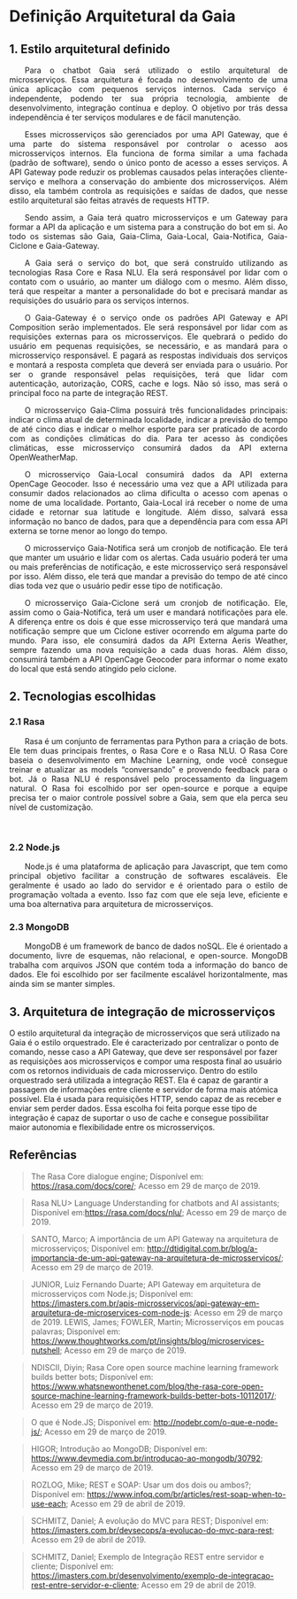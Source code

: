 # Definição Arquitetural da Gaia

## 1. Estilo arquitetural definido

<p align="justify">&emsp;&emsp;Para o chatbot Gaia será utilizado o estilo arquitetural de microsserviços. Essa arquitetura é focada no desenvolvimento de uma única aplicação com pequenos serviços internos. Cada serviço é independente, podendo ter sua própria tecnologia, ambiente de desenvolvimento, integração contínua e deploy. O objetivo por trás dessa independência é ter serviços modulares e de fácil manutenção.</p>

<p align="justify">&emsp;&emsp;Esses microsserviços são gerenciados por uma API Gateway, que é uma parte do sistema responsável por controlar o acesso aos microsserviços internos. Ela funciona de forma similar a uma fachada (padrão de software), sendo o único ponto de acesso a esses serviços. A API Gateway pode reduzir os problemas causados pelas interações cliente-serviço e melhora a conservação do ambiente dos microsserviços. Além disso, ela também controla as requisições e saídas de dados, que nesse estilo arquitetural são feitas através de requests HTTP.</p>

<p align="justify">&emsp;&emsp;Sendo assim, a Gaia terá quatro microsserviços e um
Gateway para formar a API da aplicação e um sistema para a construção do bot em si. Ao todo os sistemas são Gaia, Gaia-Clima, Gaia-Local, Gaia-Notifica, Gaia-Ciclone e Gaia-Gateway. </p>

<p align="justify">&emsp;&emsp;A Gaia será o serviço do bot, que será construído utilizando as tecnologias Rasa Core e Rasa NLU. Ela será responsável por lidar com o contato com o usuário, ao manter um diálogo com o mesmo. Além disso, terá que respeitar a manter a personalidade do bot e precisará mandar as requisições do usuário para os serviços internos.</p>

<p align="justify">&emsp;&emsp;O Gaia-Gateway é o serviço onde os padrões API Gateway e API Composition serão implementados. Ele será responsável por lidar com as requisições externas para os microsserviços. Ele quebrará o pedido do usuário em pequenas requisições, se necessário, e as mandará para o microsserviço responsável. E pagará as respostas individuais dos serviços e montará a resposta completa que deverá ser enviada para o usuário. Por ser o grande responsável pelas requisições, terá que lidar com autenticação, autorização, CORS, cache e logs. Não só isso, mas será o principal foco na parte de integração REST.</p>

<p align="justify">&emsp;&emsp;O microsserviço Gaia-Clima possuirá três funcionalidades  principais: indicar o clima atual de determinada localidade, indicar a previsão do tempo de até cinco dias e indicar o melhor esporte para ser praticado de acordo com as condições climáticas do dia. Para ter acesso às condições climáticas, esse microsserviço consumirá dados da API externa OpenWeatherMap.</p>

<p align="justify">&emsp;&emsp;O microsserviço Gaia-Local consumirá dados da API externa OpenCage Geocoder. Isso é necessário uma vez que a API utilizada para consumir dados relacionados ao clima dificulta o acesso com apenas o nome de uma localidade. Portanto, Gaia-Local irá receber o nome de uma cidade e retornar sua latitude e longitude. Além disso, salvará essa informação no banco de dados, para que a dependência para com essa API externa se torne menor ao longo do tempo.</p>

<p align="justify">&emsp;&emsp;O microsserviço Gaia-Notifica será um cronjob de notificação. Ele terá que manter um usuário e lidar com os alertas. Cada usuário poderá ter uma ou mais preferências de notificação, e este microsserviço será responsável por isso. Além disso, ele terá que mandar a previsão do tempo de até cinco dias toda vez que o usuário pedir esse tipo de notificação. </p>

<p align="justify">&emsp;&emsp;O microsserviço Gaia-Ciclone será um cronjob de notificação. Ele, assim como o Gaia-Notifica, terá um user e mandará notificações para ele. A diferença entre os dois é que esse microsserviço terá que mandará uma notificação sempre que um Ciclone estiver ocorrendo em alguma parte do mundo. Para isso, ele consumirá dados da API Externa Aeris Weather, sempre fazendo uma nova requisição a cada duas horas. Além disso, consumirá também a API OpenCage Geocoder para informar o nome exato do local que está sendo atingido pelo ciclone. </p>

## 2. Tecnologias escolhidas

### 2.1 Rasa
<p align="justify">&emsp;&emsp;Rasa é um conjunto de ferramentas para Python para a criação de bots. Ele tem duas principais frentes, o Rasa Core e o Rasa NLU. O Rasa Core baseia o desenvolvimento em Machine Learning, onde você consegue treinar e atualizar as models “conversando” e provendo feedback para o bot. Já o Rasa NLU é responsável pelo processamento da linguagem natural. O Rasa foi escolhido por ser open-source e porque a equipe precisa ter o maior controle possível sobre a Gaia, sem que ela perca seu nível de customização. </p>
<p align="justify">&emsp;&emsp;</p>


### 2.2 Node.js
<p align="justify">&emsp;&emsp;Node.js é uma plataforma de aplicação para Javascript, que tem como principal objetivo facilitar a construção de softwares escaláveis. Ele geralmente é usado ao lado do servidor e é orientado para o estilo de programação voltada a  evento. Isso faz com que ele seja leve, eficiente e uma boa alternativa para arquitetura de microsserviços.</p>

### 2.3 MongoDB
<p align="justify">&emsp;&emsp;MongoDB é um framework de banco de dados noSQL. Ele é orientado a documento, livre de esquemas, não relacional, e open-source. MongoDB trabalha com arquivos JSON que contém toda a informação do banco de dados. Ele foi escolhido por ser facilmente escalável horizontalmente, mas ainda sim se manter simples.  </p>

## 3. Arquitetura de integração de microsserviços
O estilo arquitetural da integração de microsserviços que será utilizado na Gaia é o estilo orquestrado. Ele é caracterizado por centralizar o ponto de comando, nesse caso a API Gateway, que deve ser responsável por fazer as requisições aos microsserviços e compor uma resposta final ao usuário com os retornos individuais de cada microsserviço.
Dentro do estilo orquestrado será utilizada a integração REST. Ela é capaz de garantir a passagem de informações entre cliente e servidor de forma mais atómica possível. Ela é usada para requisições HTTP, sendo capaz de as receber e enviar sem perder dados. Essa escolha foi feita porque esse tipo de integração é capaz de suportar o uso de cache e consegue possibilitar maior autonomia e flexibilidade entre os microsserviços.


## Referências

>The Rasa Core dialogue engine; Disponível em: <https://rasa.com/docs/core/>; Acesso em 29 de março de 2019.

>Rasa NLU> Language Understanding for chatbots and AI assistants; Disponível em:<https://rasa.com/docs/nlu/>; Acesso em 29 de março de 2019.


>SANTO, Marco; A importância de um API Gateway na arquitetura de microsserviços; Disponível em: <http://dtidigital.com.br/blog/a-importancia-de-um-api-gateway-na-arquitetura-de-microsservicos/>; Acesso em 29 de março de 2019.

>JUNIOR, Luiz Fernando Duarte; API Gateway em arquitetura de microsserviços com Node.js; Disponível em: <https://imasters.com.br/apis-microsservicos/api-gateway-em-arquitetura-de-microservices-com-node-js>: Acesso em 29 de março de 2019.
>LEWIS, James; FOWLER, Martin; Microsserviços em poucas palavras; Disponível em: <https://www.thoughtworks.com/pt/insights/blog/microservices-nutshell>; Acesso em 29 de março de 2019.

>NDISCII, Diyin; Rasa Core open source machine learning framework builds better bots; Disponível em: <https://www.whatsnewonthenet.com/blog/the-rasa-core-open-source-machine-learning-framework-builds-better-bots-10112017/>; Acesso em 29 de março de 2019.

>O que é Node.JS; Disponível em: <http://nodebr.com/o-que-e-node-js/>; Acesso em 29 de março de 2019.

>HIGOR; Introdução ao MongoDB; Disponível em: <https://www.devmedia.com.br/introducao-ao-mongodb/30792>; Acesso em 29 de março de 2019.

>ROZLOG, Mike; REST e SOAP: Usar um dos dois ou ambos?; Disponível em: <https://www.infoq.com/br/articles/rest-soap-when-to-use-each>; Acesso em 29 de abril de 2019.

>SCHMITZ, Daniel; A evolução do MVC para REST; Disponível em: <https://imasters.com.br/devsecops/a-evolucao-do-mvc-para-rest>; Acesso em 29 de abril de 2019.

>SCHMITZ, Daniel; Exemplo de Integração REST entre servidor e cliente; Disponível em: <https://imasters.com.br/desenvolvimento/exemplo-de-integracao-rest-entre-servidor-e-cliente>; Acesso em 29 de abril de 2019.

